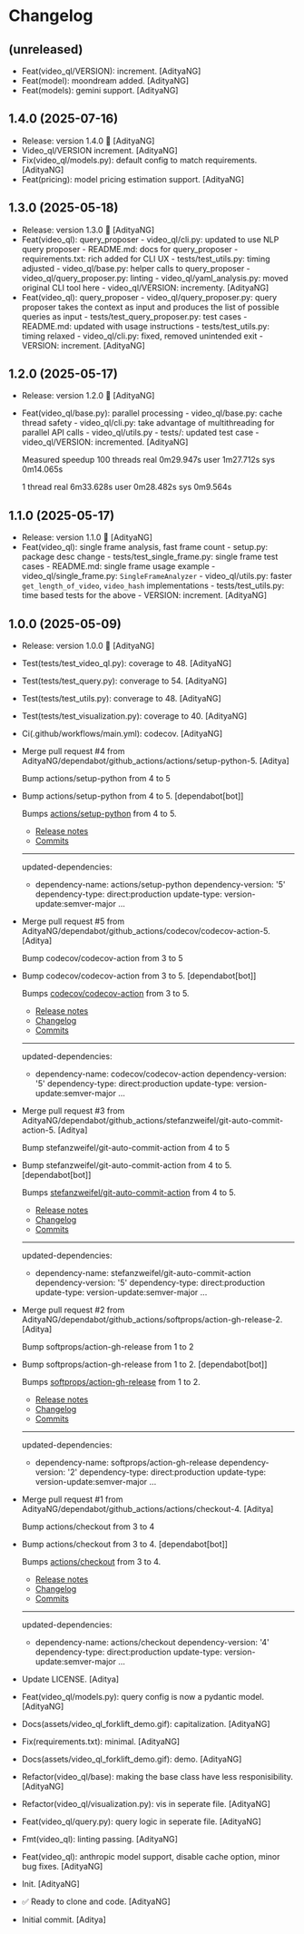 Changelog
=========


(unreleased)
------------
- Feat(video_ql/VERSION): increment. [AdityaNG]
- Feat(model): moondream added. [AdityaNG]
- Feat(models): gemini support. [AdityaNG]


1.4.0 (2025-07-16)
------------------
- Release: version 1.4.0 🚀 [AdityaNG]
- Video_ql/VERSION increment. [AdityaNG]
- Fix(video_ql/models.py): default config to match requirements.
  [AdityaNG]
- Feat(pricing): model pricing estimation support. [AdityaNG]


1.3.0 (2025-05-18)
------------------
- Release: version 1.3.0 🚀 [AdityaNG]
- Feat(video_ql): query_proposer - video_ql/cli.py: updated to use NLP
  query proposer - README.md: docs for query_proposer -
  requirements.txt: rich added for CLI UX - tests/test_utils.py: timing
  adjusted - video_ql/base.py: helper calls to query_proposer -
  video_ql/query_proposer.py: linting - video_ql/yaml_analysis.py: moved
  original CLI tool here - video_ql/VERSION: incrementy. [AdityaNG]
- Feat(video_ql): query_proposer - video_ql/query_proposer.py: query
  proposer takes the context as input and produces the list of possible
  queries as input - tests/test_query_proposer.py: test cases -
  README.md: updated with usage instructions - tests/test_utils.py:
  timing relaxed - video_ql/cli.py: fixed, removed unintended exit -
  VERSION: increment. [AdityaNG]


1.2.0 (2025-05-17)
------------------
- Release: version 1.2.0 🚀 [AdityaNG]
- Feat(video_ql/base.py): parallel processing - video_ql/base.py: cache
  thread safety - video_ql/cli.py: take advantage of multithreading for
  parallel API calls - video_ql/utils.py - tests/: updated test case -
  video_ql/VERSION: incremented. [AdityaNG]

  Measured speedup
  100 threads
  real    0m29.947s
  user    1m27.712s
  sys     0m14.065s

  1 thread
  real    6m33.628s
  user    0m28.482s
  sys     0m9.564s


1.1.0 (2025-05-17)
------------------
- Release: version 1.1.0 🚀 [AdityaNG]
- Feat(video_ql): single frame analysis, fast frame count - setup.py:
  package desc change - tests/test_single_frame.py: single frame test
  cases - README.md: single frame usage example -
  video_ql/single_frame.py: `SingleFrameAnalyzer` - video_ql/utils.py:
  faster `get_length_of_video`, `video_hash` implementations -
  tests/test_utils.py: time based tests for the above - VERSION:
  increment. [AdityaNG]


1.0.0 (2025-05-09)
------------------
- Release: version 1.0.0 🚀 [AdityaNG]
- Test(tests/test_video_ql.py): coverage to 48. [AdityaNG]
- Test(tests/test_query.py): converage to 54. [AdityaNG]
- Test(tests/test_utils.py): converage to 48. [AdityaNG]
- Test(tests/test_visualization.py): coverage to 40. [AdityaNG]
- Ci(.github/workflows/main.yml): codecov. [AdityaNG]
- Merge pull request #4 from
  AdityaNG/dependabot/github_actions/actions/setup-python-5. [Aditya]

  Bump actions/setup-python from 4 to 5
- Bump actions/setup-python from 4 to 5. [dependabot[bot]]

  Bumps [actions/setup-python](https://github.com/actions/setup-python) from 4 to 5.
  - [Release notes](https://github.com/actions/setup-python/releases)
  - [Commits](https://github.com/actions/setup-python/compare/v4...v5)

  ---
  updated-dependencies:
  - dependency-name: actions/setup-python
    dependency-version: '5'
    dependency-type: direct:production
    update-type: version-update:semver-major
  ...
- Merge pull request #5 from
  AdityaNG/dependabot/github_actions/codecov/codecov-action-5. [Aditya]

  Bump codecov/codecov-action from 3 to 5
- Bump codecov/codecov-action from 3 to 5. [dependabot[bot]]

  Bumps [codecov/codecov-action](https://github.com/codecov/codecov-action) from 3 to 5.
  - [Release notes](https://github.com/codecov/codecov-action/releases)
  - [Changelog](https://github.com/codecov/codecov-action/blob/main/CHANGELOG.md)
  - [Commits](https://github.com/codecov/codecov-action/compare/v3...v5)

  ---
  updated-dependencies:
  - dependency-name: codecov/codecov-action
    dependency-version: '5'
    dependency-type: direct:production
    update-type: version-update:semver-major
  ...
- Merge pull request #3 from
  AdityaNG/dependabot/github_actions/stefanzweifel/git-auto-commit-
  action-5. [Aditya]

  Bump stefanzweifel/git-auto-commit-action from 4 to 5
- Bump stefanzweifel/git-auto-commit-action from 4 to 5.
  [dependabot[bot]]

  Bumps [stefanzweifel/git-auto-commit-action](https://github.com/stefanzweifel/git-auto-commit-action) from 4 to 5.
  - [Release notes](https://github.com/stefanzweifel/git-auto-commit-action/releases)
  - [Changelog](https://github.com/stefanzweifel/git-auto-commit-action/blob/master/CHANGELOG.md)
  - [Commits](https://github.com/stefanzweifel/git-auto-commit-action/compare/v4...v5)

  ---
  updated-dependencies:
  - dependency-name: stefanzweifel/git-auto-commit-action
    dependency-version: '5'
    dependency-type: direct:production
    update-type: version-update:semver-major
  ...
- Merge pull request #2 from
  AdityaNG/dependabot/github_actions/softprops/action-gh-release-2.
  [Aditya]

  Bump softprops/action-gh-release from 1 to 2
- Bump softprops/action-gh-release from 1 to 2. [dependabot[bot]]

  Bumps [softprops/action-gh-release](https://github.com/softprops/action-gh-release) from 1 to 2.
  - [Release notes](https://github.com/softprops/action-gh-release/releases)
  - [Changelog](https://github.com/softprops/action-gh-release/blob/master/CHANGELOG.md)
  - [Commits](https://github.com/softprops/action-gh-release/compare/v1...v2)

  ---
  updated-dependencies:
  - dependency-name: softprops/action-gh-release
    dependency-version: '2'
    dependency-type: direct:production
    update-type: version-update:semver-major
  ...
- Merge pull request #1 from
  AdityaNG/dependabot/github_actions/actions/checkout-4. [Aditya]

  Bump actions/checkout from 3 to 4
- Bump actions/checkout from 3 to 4. [dependabot[bot]]

  Bumps [actions/checkout](https://github.com/actions/checkout) from 3 to 4.
  - [Release notes](https://github.com/actions/checkout/releases)
  - [Changelog](https://github.com/actions/checkout/blob/main/CHANGELOG.md)
  - [Commits](https://github.com/actions/checkout/compare/v3...v4)

  ---
  updated-dependencies:
  - dependency-name: actions/checkout
    dependency-version: '4'
    dependency-type: direct:production
    update-type: version-update:semver-major
  ...
- Update LICENSE. [Aditya]
- Feat(video_ql/models.py): query config is now a pydantic model.
  [AdityaNG]
- Docs(assets/video_ql_forklift_demo.gif): capitalization. [AdityaNG]
- Fix(requirements.txt): minimal. [AdityaNG]
- Docs(assets/video_ql_forklift_demo.gif): demo. [AdityaNG]
- Refactor(video_ql/base): making the base class have less
  responisibility. [AdityaNG]
- Refactor(video_ql/visualization.py): vis in seperate file. [AdityaNG]
- Feat(video_ql/query.py): query logic in seperate file. [AdityaNG]
- Fmt(video_ql): linting passing. [AdityaNG]
- Feat(video_ql): anthropic model support, disable cache option, minor
  bug fixes. [AdityaNG]
- Init. [AdityaNG]
- ✅ Ready to clone and code. [AdityaNG]
- Initial commit. [Aditya]


